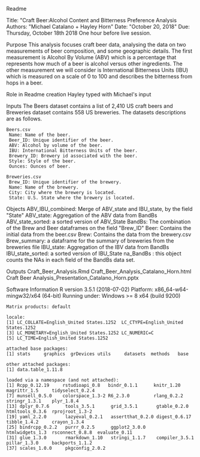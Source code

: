 Readme

Title: "Craft Beer:Alcohol Content and Bitterness Preference Analysis
Authors: "Michael Catalano + Hayley Horn"
Date: "October 20, 2018"
Due: Thursday, October 18th 2018 One hour before live session. 

Purpose
    This analysis focuses craft beer data, analysing the data on two measurements of beer composition, and some geographic details. The first measurement is Alcohol By Volume (ABV) which is a percentage that represents how much of a beer is alcohol versus other ingredients. The other measurement we will consider is International Bitterness Units (IBU) which is measured on a scale of 0 to 100 and describes the bitterness from hops in a beer. 

Role in Readme creation
     Hayley typed with Michael's input

Inputs
    The Beers dataset contains a list of 2,410 US craft beers and Breweries dataset contains 558 US breweries. The datasets descriptions are as follows.

    Beers.csv
     Name: Name of the beer.
     Beer_ID: Unique identifier of the beer.
     ABV: Alcohol by volume of the beer.
     IBU: International Bitterness Units of the beer.
     Brewery_ID: Brewery id associated with the beer.
     Style: Style of the beer.
     Ounces: Ounces of beer.

    Breweries.csv
     Brew_ID: Unique identifier of the brewery.
     Name: Name of the brewery.
     City: City where the brewery is located.
     State: U.S. State where the brewery is located.

Objects
    ABV_IBU_combined: Merge of ABV_state and IBU_state, by  the field "State"
    ABV_state: Aggregation of the ABV data from BandBs
    ABV_state_sorted: a sorted version of ABV_State
    BandBs: The combination of the Brew and Beer dataframes on the field "Brew_ID"
    Beer:  Contains the initial data from the beer.csv 
    Brew: Contains the data from the brewery.csv
    Brew_summary:  a dataframe for the summary of breweries from the breweries file
    IBU_state: Aggregation of the IBV data from BandBs
    IBU_state_sorted: a sorted version of IBU_State
    na_BandBs : this object counts the NAs in each field of the BandBs data set.

Outputs
     Craft_Beer_Analysis.Rmd
     Craft_Beer_Analysis_Catalano_Horn.html
     Craft Beer Analysis_Presentation_Catalano_Horn.pptx

Software Information
    R version 3.5.1 (2018-07-02)
    Platform: x86_64-w64-mingw32/x64 (64-bit)
    Running under: Windows >= 8 x64 (build 9200)

    Matrix products: default

    locale:
    [1] LC_COLLATE=English_United States.1252  LC_CTYPE=English_United States.1252   
    [3] LC_MONETARY=English_United States.1252 LC_NUMERIC=C                          
    [5] LC_TIME=English_United States.1252    

    attached base packages:
    [1] stats     graphics  grDevices utils     datasets  methods   base     

    other attached packages:
    [1] data.table_1.11.8

    loaded via a namespace (and not attached):
    [1] Rcpp_0.12.19     rstudioapi_0.8   bindr_0.1.1      knitr_1.20       magrittr_1.5     tidyselect_0.2.4
    [7] munsell_0.5.0    colorspace_1.3-2 R6_2.3.0         rlang_0.2.2      stringr_1.3.1    plyr_1.8.4      
    [13] dplyr_0.7.6      tools_3.5.1      grid_3.5.1       gtable_0.2.0     htmltools_0.3.6  rprojroot_1.3-2 
    [19] yaml_2.2.0       lazyeval_0.2.1   assertthat_0.2.0 digest_0.6.17    tibble_1.4.2     crayon_1.3.4    
    [25] bindrcpp_0.2.2   purrr_0.2.5      ggplot2_3.0.0    htmlwidgets_1.3  rsconnect_0.8.8  evaluate_0.11   
    [31] glue_1.3.0       rmarkdown_1.10   stringi_1.1.7    compiler_3.5.1   pillar_1.3.0     backports_1.1.2 
    [37] scales_1.0.0     pkgconfig_2.0.2 

